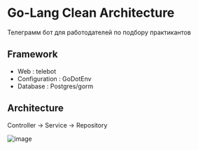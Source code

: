 # Go-Lang Clean Architecture

Телеграмм бот для работодателей по подбору практикантов 

## Framework

- Web : telebot
- Configuration : GoDotEnv
- Database : Postgres/gorm

## Architecture

Controller -> Service -> Repository


![image](https://github.com/MorZLE/jobs_bot/assets/122459662/1b72e110-184d-4499-b4e6-a25925b71f68)
